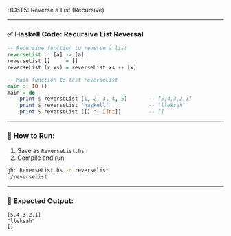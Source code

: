 HC6T5: Reverse a List (Recursive)

---

### ✅ Haskell Code: Recursive List Reversal

```haskell
-- Recursive function to reverse a list
reverseList :: [a] -> [a]
reverseList []     = []
reverseList (x:xs) = reverseList xs ++ [x]

-- Main function to test reverseList
main :: IO ()
main = do
    print $ reverseList [1, 2, 3, 4, 5]       -- [5,4,3,2,1]
    print $ reverseList "haskell"             -- "lleksah"
    print $ reverseList ([] :: [Int])         -- []
```

---

### 🏃 How to Run:

1. Save as `ReverseList.hs`
2. Compile and run:

```bash
ghc ReverseList.hs -o reverselist
./reverselist
```

---

### 🧾 Expected Output:

```
[5,4,3,2,1]
"lleksah"
[]
```

